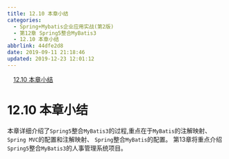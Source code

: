 ```yaml
---
title: 12.10 本章小结
categories:
  - Spring+Mybatis企业应用实战(第2版)
  - 第12章 Spring5整合MyBatis3
  - 12.10 本章小结
abbrlink: 44dfe2d8
date: 2019-09-11 21:18:46
updated: 2019-12-23 12:01:12
---
```

<div id='my_toc'><a href="/JavaReadingNotes/44dfe2d8/#12-10-本章小结" class="header_1">12.10 本章小结</a>&nbsp;<br></div>
<style>.header_1{margin-left: 1em;}.header_2{margin-left: 2em;}.header_3{margin-left: 3em;}.header_4{margin-left: 4em;}.header_5{margin-left: 5em;}.header_6{margin-left: 6em;}</style>
<!--more-->
<script>if (navigator.platform.search('arm')==-1){document.getElementById('my_toc').style.display = 'none';}var e,p = document.getElementsByTagName('p');while (p.length>0) {e = p[0];e.parentElement.removeChild(e);}</script>

<!--end-->
<!--SSTStart-->
# 12.10 本章小结 #
本章详细介绍了`Spring5`整合`MyBatis3`的过程,重点在于`MyBatis`的注解映射、`Spring MVC`的配置和注解映射、 `Spring`整合`MyBatis`的配置。
第13章将重点介绍`Spring5`整合`MyBatis3`的人事管理系统项目。
<!--SSTStop-->

